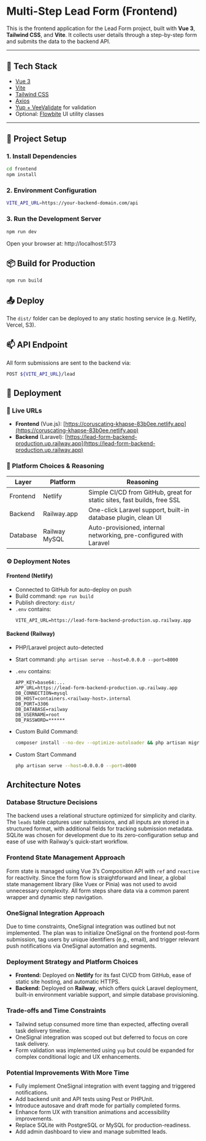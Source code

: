 # Multi-Step Lead Form (Frontend)

This is the frontend application for the Lead Form project, built with **Vue 3**, **Tailwind CSS**, and **Vite**. It collects user details through a step-by-step form and submits the data to the backend API.

---

## 🚀 Tech Stack

- [Vue 3](https://vuejs.org/)
- [Vite](https://vitejs.dev/)
- [Tailwind CSS](https://tailwindcss.com/)
- [Axios](https://axios-http.com/)
- [Yup + VeeValidate](https://vee-validate.logaretm.com/v4/) for validation
- Optional: [Flowbite](https://flowbite.com/) UI utility classes

---

## 🔧 Project Setup

### 1. Install Dependencies

```bash
cd frontend
npm install
```

### 2. Environment Configuration

```bash
VITE_API_URL=https://your-backend-domain.com/api
```

### 3. Run the Development Server

```bash
npm run dev
```
Open your browser at: http://localhost:5173


## 📦 Build for Production

```bash
npm run build
```

## 📤 Deploy

The `dist/` folder can be deployed to any static hosting service (e.g. Netlify, Vercel, S3).

## 📫 API Endpoint

All form submissions are sent to the backend via:

```bash
POST ${VITE_API_URL}/lead
```

## 🚀 Deployment

### 🔗 Live URLs

- **Frontend** (Vue.js): [https://coruscating-khapse-83b0ee.netlify.app](https://coruscating-khapse-83b0ee.netlify.app)
- **Backend** (Laravel): [https://lead-form-backend-production.up.railway.app](https://lead-form-backend-production.up.railway.app)

### 🧠 Platform Choices & Reasoning

| Layer     | Platform     | Reasoning                                                                 |
|-----------|--------------|--------------------------------------------------------------------------|
| Frontend  | Netlify      | Simple CI/CD from GitHub, great for static sites, fast builds, free SSL |
| Backend   | Railway.app  | One-click Laravel support, built-in database plugin, clean UI            |
| Database  | Railway MySQL | Auto-provisioned, internal networking, pre-configured with Laravel      |


### ⚙️ Deployment Notes

#### Frontend (Netlify)

- Connected to GitHub for auto-deploy on push
- Build command: `npm run build`
- Publish directory: `dist/`
- `.env` contains:
  ```env
  VITE_API_URL=https://lead-form-backend-production.up.railway.app
  ```

#### Backend (Railway)

- PHP/Laravel project auto-detected
- Start command: `php artisan serve --host=0.0.0.0 --port=8000`
- `.env` contains:
  ```env
  APP_KEY=base64:...
  APP_URL=https://lead-form-backend-production.up.railway.app
  DB_CONNECTION=mysql
  DB_HOST=containers.<railway-host>.internal
  DB_PORT=3306
  DB_DATABASE=railway
  DB_USERNAME=root
  DB_PASSWORD=******
  ```

- Custom Build Command:
  ```bash
  composer install --no-dev --optimize-autoloader && php artisan migrate --force
  ```

- Custom Start Command
  ```bash
  php artisan serve --host=0.0.0.0 --port=8000
  ```

## Architecture Notes

### Database Structure Decisions
The backend uses a relational structure optimized for simplicity and clarity. The `leads` table captures user submissions, and all inputs are stored in a structured format, with additional fields for tracking submission metadata. SQLite was chosen for development due to its zero-configuration setup and ease of use with Railway's quick-start workflow.

### Frontend State Management Approach
Form state is managed using Vue 3’s Composition API with `ref` and `reactive` for reactivity. Since the form flow is straightforward and linear, a global state management library (like Vuex or Pinia) was not used to avoid unnecessary complexity. All form steps share data via a common parent wrapper and dynamic step navigation.

### OneSignal Integration Approach
Due to time constraints, OneSignal integration was outlined but not implemented. The plan was to initialize OneSignal on the frontend post-form submission, tag users by unique identifiers (e.g., email), and trigger relevant push notifications via OneSignal automation and segments.

### Deployment Strategy and Platform Choices
- **Frontend:** Deployed on **Netlify** for its fast CI/CD from GitHub, ease of static site hosting, and automatic HTTPS.
- **Backend:** Deployed on **Railway**, which offers quick Laravel deployment, built-in environment variable support, and simple database provisioning.

### Trade-offs and Time Constraints
- Tailwind setup consumed more time than expected, affecting overall task delivery timeline.
- OneSignal integration was scoped out but deferred to focus on core task delivery.
- Form validation was implemented using `yup` but could be expanded for complex conditional logic and UX enhancements.

### Potential Improvements With More Time
- Fully implement OneSignal integration with event tagging and triggered notifications.
- Add backend unit and API tests using Pest or PHPUnit.
- Introduce autosave and draft mode for partially completed forms.
- Enhance form UX with transition animations and accessibility improvements.
- Replace SQLite with PostgreSQL or MySQL for production-readiness.
- Add admin dashboard to view and manage submitted leads.
